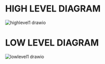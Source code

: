 # HIGH LEVEL DIAGRAM
![highlevel1 drawio](https://user-images.githubusercontent.com/94223235/144290920-a4deab04-2809-4283-846c-6ff2278aabd5.png)

# LOW LEVEL DIAGRAM
![lowlevel1 drawio](https://user-images.githubusercontent.com/94223235/144290981-5cd53aab-86f6-4257-a7d4-e053affafff8.png)

